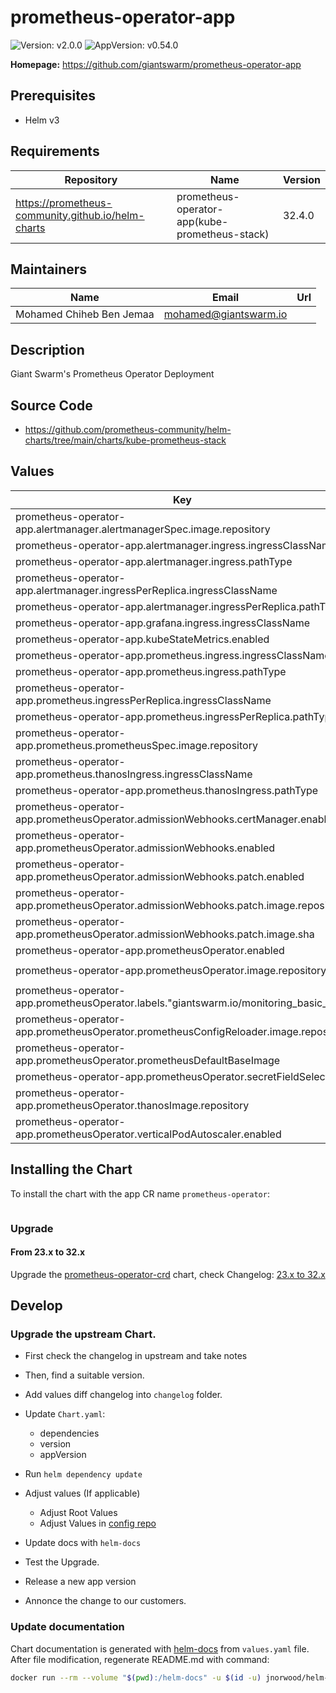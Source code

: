 # prometheus-operator-app

![Version: v2.0.0](https://img.shields.io/badge/Version-v2.0.0-informational?style=flat-square) ![AppVersion: v0.54.0](https://img.shields.io/badge/AppVersion-v0.54.0-informational?style=flat-square)

**Homepage:** <https://github.com/giantswarm/prometheus-operator-app>

## Prerequisites

- Helm v3

## Requirements

| Repository | Name | Version |
|------------|------|---------|
| https://prometheus-community.github.io/helm-charts | prometheus-operator-app(kube-prometheus-stack) | 32.4.0 |

## Maintainers

| Name | Email | Url |
| ---- | ------ | --- |
| Mohamed Chiheb Ben Jemaa | <mohamed@giantswarm.io> |  |

## Description

Giant Swarm's Prometheus Operator Deployment

## Source Code

* <https://github.com/prometheus-community/helm-charts/tree/main/charts/kube-prometheus-stack>

## Values

| Key | Type | Default | Description |
|-----|------|---------|-------------|
| prometheus-operator-app.alertmanager.alertmanagerSpec.image.repository | string | `"docker.io/giantswarm/alertmanager"` |  |
| prometheus-operator-app.alertmanager.ingress.ingressClassName | string | `"nginx"` |  |
| prometheus-operator-app.alertmanager.ingress.pathType | string | `"ImplementationSpecific"` |  |
| prometheus-operator-app.alertmanager.ingressPerReplica.ingressClassName | string | `"nginx"` |  |
| prometheus-operator-app.alertmanager.ingressPerReplica.pathType | string | `"ImplementationSpecific"` |  |
| prometheus-operator-app.grafana.ingress.ingressClassName | string | `"nginx"` |  |
| prometheus-operator-app.kubeStateMetrics.enabled | bool | `false` |  |
| prometheus-operator-app.prometheus.ingress.ingressClassName | string | `"nginx"` |  |
| prometheus-operator-app.prometheus.ingress.pathType | string | `"ImplementationSpecific"` |  |
| prometheus-operator-app.prometheus.ingressPerReplica.ingressClassName | string | `"nginx"` |  |
| prometheus-operator-app.prometheus.ingressPerReplica.pathType | string | `"ImplementationSpecific"` |  |
| prometheus-operator-app.prometheus.prometheusSpec.image.repository | string | `"docker.io/giantswarm/prometheus"` |  |
| prometheus-operator-app.prometheus.thanosIngress.ingressClassName | string | `"nginx"` |  |
| prometheus-operator-app.prometheus.thanosIngress.pathType | string | `"ImplementationSpecific"` |  |
| prometheus-operator-app.prometheusOperator.admissionWebhooks.certManager.enabled | bool | `false` |  |
| prometheus-operator-app.prometheusOperator.admissionWebhooks.enabled | bool | `true` |  |
| prometheus-operator-app.prometheusOperator.admissionWebhooks.patch.enabled | bool | `true` |  |
| prometheus-operator-app.prometheusOperator.admissionWebhooks.patch.image.repository | string | `"docker.io/giantswarm/kube-webhook-certgen"` |  |
| prometheus-operator-app.prometheusOperator.admissionWebhooks.patch.image.sha | string | `""` |  |
| prometheus-operator-app.prometheusOperator.enabled | bool | `true` |  |
| prometheus-operator-app.prometheusOperator.image.repository | string | `"docker.io/giantswarm/prometheus-operator"` |  |
| prometheus-operator-app.prometheusOperator.labels."giantswarm.io/monitoring_basic_sli" | string | `"true"` |  |
| prometheus-operator-app.prometheusOperator.prometheusConfigReloader.image.repository | string | `"docker.io/giantswarm/prometheus-config-reloader"` |  |
| prometheus-operator-app.prometheusOperator.prometheusDefaultBaseImage | string | `"docker.io/giantswarm/prometheus"` |  |
| prometheus-operator-app.prometheusOperator.secretFieldSelector | string | `"type!=helm.sh/release.v1"` |  |
| prometheus-operator-app.prometheusOperator.thanosImage.repository | string | `"docker.io/giantswarm/thanos"` |  |
| prometheus-operator-app.prometheusOperator.verticalPodAutoscaler.enabled | bool | `true` |  |

## Installing the Chart

To install the chart with the app CR name `prometheus-operator`:

```yaml

```

### Upgrade

#### From 23.x to 32.x

Upgrade the [prometheus-operator-crd](https://github.com/giantswarm/prometheus-operator-crd) chart,
check Changelog: [23.x to 32.x](../../changelog/23.x_32.x.md)

## Develop

### Upgrade the upstream Chart.

- First check the changelog in upstream and take notes

- Then, find a suitable version.

- Add values diff changelog into `changelog` folder.

- Update `Chart.yaml`:
  - dependencies
  - version
  - appVersion

- Run `helm dependency update`

- Adjust values (If applicable)
  - Adjust Root Values
  - Adjust Values in [config repo](https://github.com/giantswarm/config)

- Update docs with `helm-docs`

- Test the Upgrade.

- Release a new app version

- Annonce the change to our customers.

### Update documentation

Chart documentation is generated with [helm-docs](https://github.com/norwoodj/helm-docs) from `values.yaml` file.
After file modification, regenerate README.md with command:

```bash
docker run --rm --volume "$(pwd):/helm-docs" -u $(id -u) jnorwood/helm-docs:latest
```
